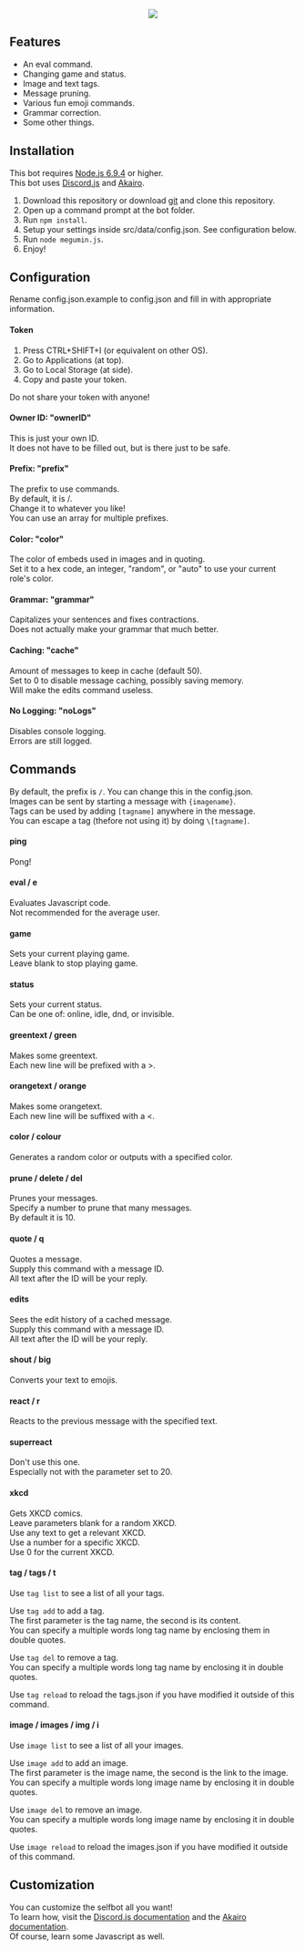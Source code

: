<p align="center">
    <a href=https://github.com/1Computer1/megumin-selfbot>
        <img src=https://u.nya.is/uckdrf.png/>
    </a>
</p>  

## Features
- An eval command.
- Changing game and status.
- Image and text tags.
- Message pruning.
- Various fun emoji commands.
- Grammar correction.
- Some other things.

## Installation
This bot requires [Node.js 6.9.4](https://nodejs.org/en/) or higher.  
This bot uses [Discord.js](https://discord.js.org/) and [Akairo](https://1computer1.github.io/discord-akairo).  

1. Download this repository or download [git](https://git-scm.com/downloads) and clone this repository.
2. Open up a command prompt at the bot folder.
3. Run `npm install`.
4. Setup your settings inside src/data/config.json. See configuration below.
5. Run `node megumin.js`.
6. Enjoy!

## Configuration
Rename config.json.example to config.json and fill in with appropriate information.  

#### Token
1. Press CTRL+SHIFT+I (or equivalent on other OS).
2. Go to Applications (at top).
3. Go to Local Storage (at side).
4. Copy and paste your token.

Do not share your token with anyone!  

#### Owner ID: "ownerID"
This is just your own ID.  
It does not have to be filled out, but is there just to be safe.  

#### Prefix: "prefix"
The prefix to use commands.  
By default, it is /.  
Change it to whatever you like!  
You can use an array for multiple prefixes.  

#### Color: "color"
The color of embeds used in images and in quoting.  
Set it to a hex code, an integer, "random", or "auto" to use your current role's color.  

#### Grammar: "grammar"
Capitalizes your sentences and fixes contractions.  
Does not actually make your grammar that much better.  

#### Caching: "cache"
Amount of messages to keep in cache (default 50).    
Set to 0 to disable message caching, possibly saving memory.  
Will make the edits command useless.  

#### No Logging: "noLogs"
Disables console logging.  
Errors are still logged.  

## Commands
By default, the prefix is `/`. You can change this in the config.json.  
Images can be sent by starting a message with `{imagename}`.  
Tags can be used by adding `[tagname]` anywhere in the message.  
You can escape a tag (thefore not using it) by doing `\[tagname]`.  

#### ping
Pong!  

#### eval / e
Evaluates Javascript code.  
Not recommended for the average user.  

#### game
Sets your current playing game.  
Leave blank to stop playing game.  

#### status
Sets your current status.  
Can be one of: online, idle, dnd, or invisible.  

#### greentext / green
Makes some greentext.  
Each new line will be prefixed with a >.  

#### orangetext / orange
Makes some orangetext.  
Each new line will be suffixed with a <.  

#### color / colour
Generates a random color or outputs with a specified color.

#### prune / delete / del
Prunes your messages.  
Specify a number to prune that many messages.  
By default it is 10.  

#### quote / q
Quotes a message.  
Supply this command with a message ID.  
All text after the ID will be your reply.  

#### edits
Sees the edit history of a cached message.  
Supply this command with a message ID.  
All text after the ID will be your reply.  

#### shout / big
Converts your text to emojis.  

#### react / r
Reacts to the previous message with the specified text.  

#### superreact
Don't use this one.  
Especially not with the parameter set to 20.  

#### xkcd
Gets XKCD comics.  
Leave parameters blank for a random XKCD.  
Use any text to get a relevant XKCD.  
Use a number for a specific XKCD.  
Use 0 for the current XKCD.  

#### tag / tags / t
Use `tag list` to see a list of all your tags.  

Use `tag add` to add a tag.  
The first parameter is the tag name, the second is its content.  
You can specify a multiple words long tag name by enclosing them in double quotes.  

Use `tag del` to remove a tag.  
You can specify a multiple words long tag name by enclosing it in double quotes.  

Use `tag reload` to reload the tags.json if you have modified it outside of this command.

#### image / images / img / i
Use `image list` to see a list of all your images.  

Use `image add` to add an image.  
The first parameter is the image name, the second is the link to the image.  
You can specify a multiple words long image name by enclosing it in double quotes.  

Use `image del` to remove an image.  
You can specify a multiple words long image name by enclosing it in double quotes.  

Use `image reload` to reload the images.json if you have modified it outside of this command.

## Customization
You can customize the selfbot all you want!  
To learn how, visit the [Discord.js documentation](https://discord.js.org/#/docs/main/stable/general/welcome) and the [Akairo documentation](https://1computer1.github.io/discord-akairo).  
Of course, learn some Javascript as well.  
